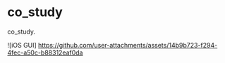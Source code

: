 # co_study

co_study.

![iOS GUI]
https://github.com/user-attachments/assets/14b9b723-f294-4fec-a50c-b88312eaf0da
